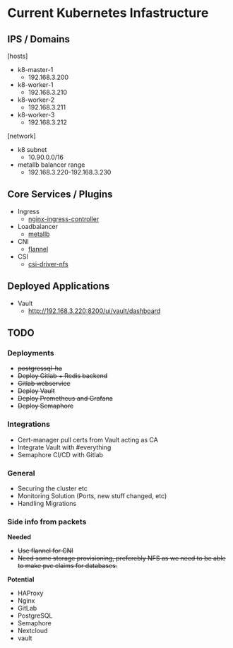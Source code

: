 # Current Kubernetes Infastructure


## IPS / Domains

[hosts]
- k8-master-1
  - 192.168.3.200
- k8-worker-1
  - 192.168.3.210
- k8-worker-2
  - 192.168.3.211
- k8-worker-3
  - 192.168.3.212

[network]
- k8 subnet
  - 10.90.0.0/16
- metallb balancer range
  - 192.168.3.220-192.168.3.230

## Core Services / Plugins

- Ingress
  - [nginx-ingress-controller](https://docs.nginx.com/nginx-ingress-controller/installation/installing-nic/installation-with-helm/)
- Loadbalancer
  - [metallb](https://metallb.org/installation/)
- CNI
  - [flannel](https://github.com/flannel-io/flannel)
- CSI
  - [csi-driver-nfs](https://github.com/kubernetes-csi/csi-driver-nfs/tree/master/charts)


## Deployed Applications

- Vault
  - http://192.168.3.220:8200/ui/vault/dashboard


## TODO

### Deployments
- ~~postgressql-ha~~
- ~~Deploy Gitlab + Redis backend~~
- ~~Gitlab webservice~~
- ~~Deploy Vault~~
- ~~Deploy Prometheus and Grafana~~
- ~~Deploy Semaphore~~

### Integrations
- Cert-manager pull certs from Vault acting as CA
- Integrate Vault with #everything
- Semaphore CI/CD with Gitlab

### General 
- Securing the cluster etc
- Monitoring Solution (Ports, new stuff changed, etc)
- Handling Migrations

### Side info from packets

**Needed**

- ~~Use flannel for CNI~~
- ~~Need some storage provisioning, preferebly NFS as we need to be able to make pvc claims for databases.~~


**Potential**

- HAProxy
- Nginx
- GitLab
- PostgreSQL
- Semaphore
- Nextcloud
- vault